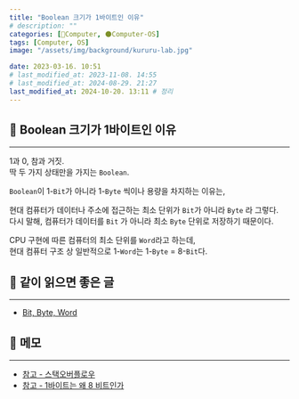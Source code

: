 ```yaml
---
title: "Boolean 크기가 1바이트인 이유"
# description: ""
categories: [💫Computer, 🌑Computer-OS]
tags: [Computer, OS]
image: "/assets/img/background/kururu-lab.jpg"

date: 2023-03-16. 10:51
# last_modified_at: 2023-11-08. 14:55
# last_modified_at: 2024-08-29. 21:27
last_modified_at: 2024-10-20. 13:11 # 정리
---
```


## 💫 Boolean 크기가 1바이트인 이유

---

1과 0, 참과 거짓.  
딱 두 가지 상태만을 가지는 `Boolean`.  

`Boolean`이 1-`Bit`가 아니라 1-`Byte` 씩이나 용량을 차지하는 이유는,  

현대 컴퓨터가 데이터나 주소에 접근하는 최소 단위가 `Bit`가 아니라 `Byte` 라 그렇다.  
다시 말해, 컴퓨터가 데이터를 `Bit` 가 아니라 최소 `Byte` 단위로 저장하기 때문이다.  

CPU 구현에 따른 컴퓨터의 최소 단위를 `Word`라고 하는데,  
현대 컴퓨터 구조 상 일반적으로 1-`Word`는 1-`Byte` = 8-`Bit`다.

## 💫 같이 읽으면 좋은 글

---

- [Bit, Byte, Word](/posts/Bit-Byte-Word/)

## 💫 메모

---

- [참고 - 스택오버플로우](https://stackoverflow.com/questions/2064550/)
- [참고 - 1바이트는 왜 8 비트인가](https://zepeh.tistory.com/313)
